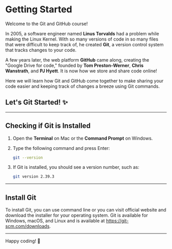 # Getting Started

Welcome to the Git and GitHub course!  

In 2005, a software engineer named **Linus Torvalds** had a problem while making the Linux Kernel. With so many versions of code in so many files that were difficult to keep track of, he created **Git**, a version control system that tracks changes to your code.  

A few years later, the web platform **GitHub** came along, creating the "Google Drive for code," founded by **Tom Preston-Werner**, **Chris Wanstrath**, and **PJ Hyett**. It is now how we store and share code online!  

Here we will learn how Git and GitHub come together to make sharing your code easier and keeping track of changes a breeze using Git commands.  

## Let's Git Started! ✨
---

## Checking if Git is Installed 

1. Open the **Terminal** on Mac or the **Command Prompt** on Windows.  
2. Type the following command and press Enter:  

   ```bash
   git --version 

3.  If Git is installed, you should see a version number, such as:

    ```bash
    git version 2.39.3 
---

## Install Git

To install Git, you can use command line or you can visit official website and download the installer for your operating system. Git is available for Windows, macOS, and Linux and is available at https://git-scm.com/downloads.

---

Happy coding! 🚀
